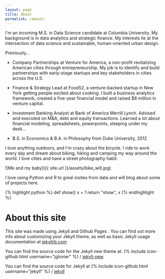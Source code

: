 ```yaml
---
layout: page
title: About
permalink: /about/
---
```


I'm an incoming M.S. in Data Science candidate at Columbia University. My background is in data analytics and strategic finance. My interests lie at the intersection of data science and sustainable, human-oriented urban design.

Previously...

* Company Partnerships at Venture for America, a non-profit revitalizing American cities through entrepreneurship. My job is to identify and build partnerships with early-stage startups and key stakeholders in cities across the U.S.

* Finance & Strategy Lead at Food52, a venture-backed startup in New York getting people excited about cooking. I built a business analytics framework, created a five-year financial model and raised $6 million in venture capital.

* Investment Banking Analyst at Bank of America Merrill Lynch. Advised and executed on M&A, debt and equity transactions. Learned a lot about financial modeling, spreadsheets, powerpoints, sleeping under my desk...

* B.S. in Economics & B.A. in Philosophy from Duke University, 2012

I love anything outdoors, and I'm crazy about the bicycle. I ride to work every day and dream about biking, hiking and camping my way around the world. I love cities and have a street photography habit.

![Me and my baby]({{ site.url }}/assets/bike_will.jpg)

I love using Python and R to greal insites from data and will blog about some of projects here.

{% highlight python %}
def show()
  x = 1
  return "show", x
{% endhighlight %}



# About this site
This site was made using Jekyll and Github Pages  . You can find out more info about customizing your Jekyll theme, as well as basic Jekyll usage documentation at [jekyllrb.com](http://jekyllrb.com/)

You can find the source code for the Jekyll new theme at:
{% include icon-github.html username="jglovier" %} /
[jekyll-new](https://github.com/jglovier/jekyll-new)

You can find the source code for Jekyll at
{% include icon-github.html username="jekyll" %} /
[jekyll](https://github.com/jekyll/jekyll)
